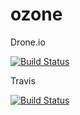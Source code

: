 ozone
=====

Drone.io

[![Build Status](https://drone.io/github.com/rmetzger/ozone/status.png)](https://drone.io/github.com/rmetzger/ozone/latest)

Travis

[![Build Status](https://travis-ci.org/rmetzger/ozone.png)](https://travis-ci.org/rmetzger/ozone)